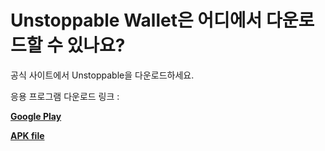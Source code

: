 # Unstoppable Wallet은 어디에서 다운로드할 수 있나요?

공식 사이트에서 Unstoppable을 다운로드하세요.

응용 프로그램 다운로드 링크 :

[**Google Play**](https://play.google.com/store/apps/details?id=io.horizontalsystems.bankwallet)

[**APK file**](https://github.com/horizontalsystems/unstoppable-wallet-android/releases)
